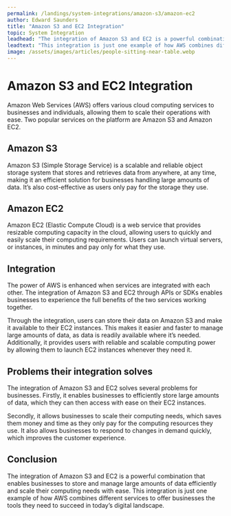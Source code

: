 ```yaml
---
permalink: /landings/system-integrations/amazon-s3/amazon-ec2
author: Edward Saunders
title: "Amazon S3 and EC2 Integration"
topic: System Integration
leadhead: "The integration of Amazon S3 and EC2 is a powerful combination that enables businesses to store and manage large amounts of data efficiently and scale their computing needs with ease"
leadtext: "This integration is just one example of how AWS combines different services to offer businesses the tools they need to succeed in today’s digital landscape."
image: /assets/images/articles/people-sitting-near-table.webp
---
```

<div class="arttext">  <h1>Amazon S3 and EC2 Integration</h1>

  <p>Amazon Web Services (AWS) offers various cloud computing services to businesses and individuals, allowing them to scale their operations with ease. Two popular services on the platform are Amazon S3 and Amazon EC2.</p>

  <h2>Amazon S3</h2>

  <p>Amazon S3 (Simple Storage Service) is a scalable and reliable object storage system that stores and retrieves data from anywhere, at any time, making it an efficient solution for businesses handling large amounts of data. It’s also cost-effective as users only pay for the storage they use.</p>

  <h2>Amazon EC2</h2>

  <p>Amazon EC2 (Elastic Compute Cloud) is a web service that provides resizable computing capacity in the cloud, allowing users to quickly and easily scale their computing requirements. Users can launch virtual servers, or instances, in minutes and pay only for what they use.</p>

  <h2>Integration</h2>

  <p>The power of AWS is enhanced when services are integrated with each other. The integration of Amazon S3 and EC2 through APIs or SDKs enables businesses to experience the full benefits of the two services working together.</p>

  <p>Through the integration, users can store their data on Amazon S3 and make it available to their EC2 instances. This makes it easier and faster to manage large amounts of data, as data is readily available where it’s needed. Additionally, it provides users with reliable and scalable computing power by allowing them to launch EC2 instances whenever they need it.</p>

  <h2>Problems their integration solves</h2>

  <p>The integration of Amazon S3 and EC2 solves several problems for businesses. Firstly, it enables businesses to efficiently store large amounts of data, which they can then access with ease on their EC2 instances.</p>

  <p>Secondly, it allows businesses to scale their computing needs, which saves them money and time as they only pay for the computing resources they use. It also allows businesses to respond to changes in demand quickly, which improves the customer experience.</p>

  <h2>Conclusion</h2>

  <p>The integration of Amazon S3 and EC2 is a powerful combination that enables businesses to store and manage large amounts of data efficiently and scale their computing needs with ease. This integration is just one example of how AWS combines different services to offer businesses the tools they need to succeed in today’s digital landscape.</p>

</div>